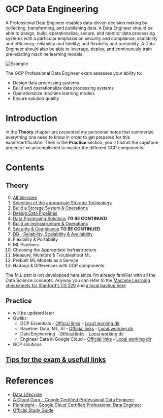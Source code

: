 # GCP Data Engineering
A Professional Data Engineer enables data-driven decision making by collecting, transforming, and publishing data. A Data Engineer should be able to design, build, operationalize, secure, and monitor data processing systems with a particular emphasis on security and compliance; scalability and efficiency; reliability and fidelity; and flexibility and portability. A Data Engineer should also be able to leverage, deploy, and continuously train pre-existing machine learning models.

![Example](Theory//pictures/banner%20for%20website/banner_with_logo.jpg "Example")

The GCP Professional Data Engineer exam assesses your ability to:
- Design data processing systems
- Build and operationalize data processing systems
- Operationalize machine learning models
- Ensure solution quality

# Introduction
In the __Theory__ chapter are presented my personnal notes that summerize everything one need to know in order to get prepared for this exam/certification.
Then in the __Practice__ section, you'll find all the capstone projects i've accomplished to master the different GCP components.

# Contents

## Theory
0. [All Services](Theory/Components.md)
1. [Selection of the appropriate Storage Technology](Theory/Storage.md)
2. [Build a Storage System & Operations](Theory/Build_storage.md)
3. [Design Data Pipelines](Theory/Pipelines.md)
4. [Data Processing Solutions](Theory/Processing.md) __TO BE CONTINUED__
5. [Build an Instrastructure & Operations](Theory/Build_infra.md)
6. [Security & Compliance](Theory/Security_compliance.md) __TO BE CONTINUED__
7. [DB - Reliability, Scalability & Availability](Theory/DB_scale.md)
8. Flexibility & Portability
9. ML Pipelines
10. Choosing the Appropriate Insfrastructure
11. Measure, Monitore & Troubleshoot ML
12. Prebuilt ML Models as a Service
13. Hadoop & Differences with GCP components

The M.L part is not developped here since i'm already familliar with all the Data Science concepts. Anyway you can refer to the [Machine Learning cheatsheets for Stanford's CS 229](https://github.com/afshinea/stanford-cs-229-machine-learning) and [a local backup here](Cheatsheets/Machine_learning_stanford) 



## Practice
- will be updated later
- Qwliks
    - GCP Essentials - [Official links](https://google.qwiklabs.com/quests/23) - [Local working dir](Practice/1_Qwicklabs_GCP%20essentials)
    - Baseline: Data, ML, AI - [Official links](https://google.qwiklabs.com/quests/34) - [Local working dir](Practice/2_Qwicklabs_Baseline_Data_ML_AI)
    - Data Engineering - [Official links](https://google.qwiklabs.com/quests/25) - [Local working dir](Practice/3_Qwicklabs_Data_Engineering)
    - Engineer Data in Google Cloud - [Official links](https://run.qwiklabs.com/quests/132) - [Local working dir](Practice/4_Engineer%20Data%20in%20Google%20Cloud)
- GCP solutions

## [Tips for the exam & usefull links](Theory/Tips.md) 

# References
- [Data Lifecycle](https://cloud.google.com/solutions/data-lifecycle-cloud-platform)
- [A Cloud Guru - Google Certified Professional Data Engineer](https://anonym.to/?https://acloudguru.com/course/google-certified-professional-data-engineer)
- [Pluralsight - Google Cloud Certified Professional Data Engineer](https://anonym.to/?https://www.pluralsight.com/paths/data-engineering-with-google-cloud)
- [Official Study Guide](https://anonym.to/?https://www.wiley.com/en-us/Official+Google+Cloud+Certified+Professional+Data+Engineer+Study+Guide-p-9781119618430)